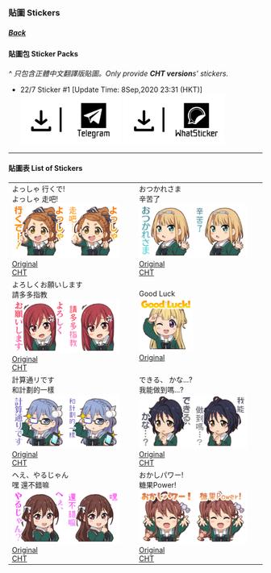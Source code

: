 ### 貼圖 Stickers
##### [Back](HostsCreation.md)

#### 貼圖包 Sticker Packs<br>
<i>^ 只包含正體中文翻譯版貼圖。Only provide **CHT version**s' stickers.</i>
- 22/7 Sticker #1 [Update Time: 8Sep,2020 23:31 (HKT)]<br> 
<a target="_blank" rel="noopener noreferrer" href="https://t.me/addstickers/sticker227_1"><img src="../../Img/Download_Telegram.png" height="100"></a>
<a target="_blank" rel="noopener noreferrer" href="https://whatsticker.online/p/335685MXmUWmK/HK/zh"><img src="../../Img/Download_Whatsticker.png" height="100"></a>

---

#### 貼圖表 List of Stickers<br>

<table>
 <tr>
<td>よっしゃ 行くで!<br>よっしゃ 走吧!<br>
 <img src="../../Img/Nanaon/Stamp/Original/10000001.png" width="45%"><img src="../../Img/Nanaon/Stamp/CHT/10000001.png" width="45%"><br>
 <a target="_blank" rel="noopener noreferrer" href="https://github.com/LYHPandaKing/227PhotoBackup/raw/master/Img/Nanaon/Stamp/Original/10000001.png">Original</a><br>
 <a target="_blank" rel="noopener noreferrer" href="https://github.com/LYHPandaKing/227PhotoBackup/raw/master/Img/Nanaon/Stamp/CHT/10000001.png">CHT</a><br></td>
<td>おつかれさま<br>辛苦了<br>
 <img src="../../Img/Nanaon/Stamp/Original/10000002.png" width="45%"><img src="../../Img/Nanaon/Stamp/CHT/10000002.png" width="45%"><br>
 <a target="_blank" rel="noopener noreferrer" href="https://github.com/LYHPandaKing/227PhotoBackup/raw/master/Img/Nanaon/Stamp/Original/10000002.png">Original</a><br>
 <a target="_blank" rel="noopener noreferrer" href="https://github.com/LYHPandaKing/227PhotoBackup/raw/master/Img/Nanaon/Stamp/CHT/10000002.png">CHT</a><br></td>
 </tr>
 <tr>
<td>よろしくお願いします<br>請多多指教<br>
 <img src="../../Img/Nanaon/Stamp/Original/10000003.png" width="45%"><img src="../../Img/Nanaon/Stamp/CHT/10000003.png" width="45%"><br>
 <a target="_blank" rel="noopener noreferrer" href="https://github.com/LYHPandaKing/227PhotoBackup/raw/master/Img/Nanaon/Stamp/Original/10000003.png">Original</a><br>
 <a target="_blank" rel="noopener noreferrer" href="https://github.com/LYHPandaKing/227PhotoBackup/raw/master/Img/Nanaon/Stamp/CHT/10000003.png">CHT</a><br></td>
<td>Good Luck<br>
 <img src="../../Img/Nanaon/Stamp/Original/10000004.png" width="45%"><br>
 <a target="_blank" rel="noopener noreferrer" href="https://github.com/LYHPandaKing/227PhotoBackup/raw/master/Img/Nanaon/Stamp/Original/10000004.png">Original</a><br></td>
 </tr>
 <tr>
<td>計算通リです<br>和計劃的一樣<br>
 <img src="../../Img/Nanaon/Stamp/Original/10000005.png" width="45%"><img src="../../Img/Nanaon/Stamp/CHT/10000005.png" width="45%"><br>
 <a target="_blank" rel="noopener noreferrer" href="https://github.com/LYHPandaKing/227PhotoBackup/raw/master/Img/Nanaon/Stamp/Original/10000005.png">Original</a><br>
 <a target="_blank" rel="noopener noreferrer" href="https://github.com/LYHPandaKing/227PhotoBackup/raw/master/Img/Nanaon/Stamp/CHT/10000005.png">CHT</a><br></td>
<td>できる、 かな...?<br>我能做到嗎...?<br>
 <img src="../../Img/Nanaon/Stamp/Original/10000006.png" width="45%"><img src="../../Img/Nanaon/Stamp/CHT/10000006.png" width="45%"><br>
 <a target="_blank" rel="noopener noreferrer" href="https://github.com/LYHPandaKing/227PhotoBackup/raw/master/Img/Nanaon/Stamp/Original/10000006.png">Original</a><br>
 <a target="_blank" rel="noopener noreferrer" href="https://github.com/LYHPandaKing/227PhotoBackup/raw/master/Img/Nanaon/Stamp/CHT/10000006.png">CHT</a><br></td>
 </tr>
 <tr>
<td>ヘえ、やるじゃん<br>嘿 還不錯嘛<br>
 <img src="../../Img/Nanaon/Stamp/Original/10000007.png" width="45%"><img src="../../Img/Nanaon/Stamp/CHT/10000007.png" width="45%"><br>
 <a target="_blank" rel="noopener noreferrer" href="https://github.com/LYHPandaKing/227PhotoBackup/raw/master/Img/Nanaon/Stamp/Original/10000007.png">Original</a><br>
 <a target="_blank" rel="noopener noreferrer" href="https://github.com/LYHPandaKing/227PhotoBackup/raw/master/Img/Nanaon/Stamp/CHT/10000007.png">CHT</a><br></td>
<td>おかしパワー!<br>糖果Power!<br>
 <img src="../../Img/Nanaon/Stamp/Original/10000008.png" width="45%"><img src="../../Img/Nanaon/Stamp/CHT/10000008.png" width="45%"><br>
 <a target="_blank" rel="noopener noreferrer" href="https://github.com/LYHPandaKing/227PhotoBackup/raw/master/Img/Nanaon/Stamp/Original/10000008.png">Original</a><br>
 <a target="_blank" rel="noopener noreferrer" href="https://github.com/LYHPandaKing/227PhotoBackup/raw/master/Img/Nanaon/Stamp/CHT/10000008.png">CHT</a><br></td>
 </tr>
</table>
